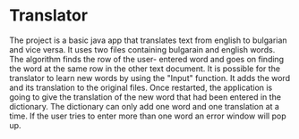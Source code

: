 # Translator
The project is a basic java app that translates text from english to bulgarian and vice versa. 
It uses two files containing bulgarain and english words. The algorithm finds the row of the user- entered word and goes on finding the word at the same row in the other text document. 
It is possible for the translator to learn new words by using the "Input" function. It adds the word and its translation to the original files. 
Once restarted, the application is going to give the translation of the new word that had been entered in the dictionary. 
The dictionary can only add one word and one translation at a time. If the user tries to enter more than one word 
an error window will pop up. 
